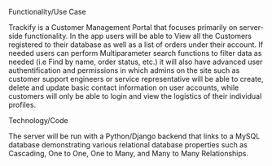 Functionality/Use Case

Trackify is a Customer Management Portal that focuses primarily on server-side functionality. In the app users will be able to
View all the Customers registered to their database as well as a list of orders under their account. If needed users can perform 
Multiparameter search functions to filter data as needed (i.e Find by name, order status, etc.) it will also have advanced user authentification and permissions 
in which admins on the site such as customer support engineers or service representative will be able to create, delete and update basic contact information on user accounts,
while customers will only be able to login and view the logistics of their individual profiles. 


Technology/Code 

The server will be run with a Python/Django backend that links to a MySQL database demonstrating various relational database properties such as Cascading, One to One, One to Many, 
and Many to Many Relationships.

